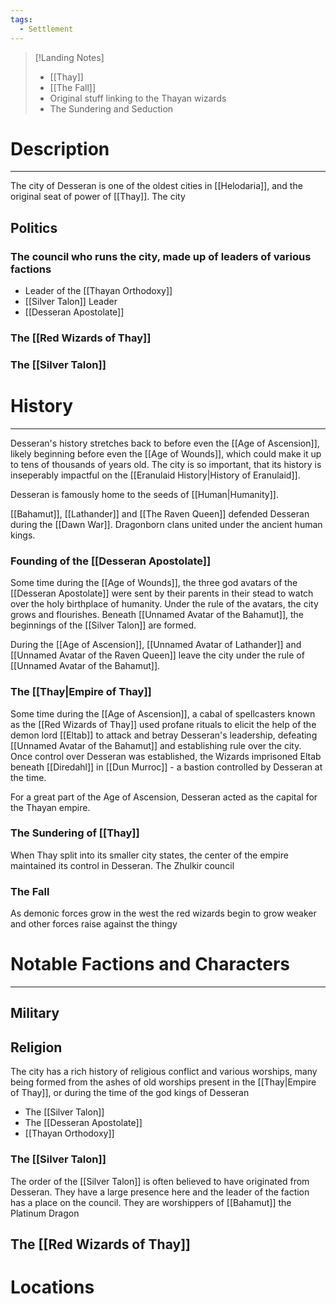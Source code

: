 ```yaml
---
tags:
  - Settlement
---
```


>[!Landing Notes]
>- [[Thay]]
>- [[The Fall]]
>- Original stuff linking to the Thayan wizards
>- The Sundering and Seduction
# Description
---
The city of Desseran is one of the oldest cities in [[Helodaria]], and the original seat of power of [[Thay]]. The city
## Politics
### The council who runs the city, made up of leaders of various factions
- Leader of the [[Thayan Orthodoxy]]
- [[Silver Talon]] Leader
- [[Desseran Apostolate]]
### The [[Red Wizards of Thay]]
### The [[Silver Talon]]

# History
---
Desseran's history stretches back to before even the [[Age of Ascension]], likely beginning before even the [[Age of Wounds]], which could make it up to tens of thousands of years old. The city is so important, that its history is inseperably impactful on the [[Eranulaid History|History of Eranulaid]].

Desseran is famously home to the seeds of [[Human|Humanity]].

[[Bahamut]], [[Lathander]] and [[The Raven Queen]] defended Desseran during the [[Dawn War]]. Dragonborn clans united under the ancient human kings.
### Founding of the [[Desseran Apostolate]]
Some time during the [[Age of Wounds]], the three god avatars of the [[Desseran Apostolate]] were sent by their parents in their stead to watch over the holy birthplace of humanity. Under the rule of the avatars, the city grows and flourishes. Beneath [[Unnamed Avatar of the Bahamut]], the beginnings of the [[Silver Talon]] are formed.

During the [[Age of Ascension]], [[Unnamed Avatar of Lathander]] and [[Unnamed Avatar of the Raven Queen]] leave the city under the rule of [[Unnamed Avatar of the Bahamut]].
### The [[Thay|Empire of Thay]]
Some time during the [[Age of Ascension]], a cabal of spellcasters known as the [[Red Wizards of Thay]] used profane rituals to elicit the help of the demon lord [[Eltab]] to attack and betray Desseran's leadership, defeating [[Unnamed Avatar of the Bahamut]] and establishing rule over the city. Once control over Desseran was established, the Wizards imprisoned Eltab beneath [[Diredahl]] in [[Dun Murroc]] - a bastion controlled by Desseran at the time.

For a great part of the Age of Ascension, Desseran acted as the capital for the Thayan empire.
### The Sundering of [[Thay]]
When Thay split into its smaller city states, the center of the empire maintained its control in Desseran. The Zhulkir council

### The Fall
As demonic forces grow in the west the red wizards begin to grow weaker and other forces raise against the thingy



# Notable Factions and Characters
---
## Military

## Religion
The city has a rich history of religious conflict and various worships, many being formed from the ashes of old worships present in the [[Thay|Empire of Thay]], or during the time of the god kings of Desseran

- The [[Silver Talon]]
- The [[Desseran Apostolate]]
- [[Thayan Orthodoxy]]
### The [[Silver Talon]]
The order of the [[Silver Talon]] is often believed to have originated from Desseran. They have a large presence here and the leader of the faction has a place on the council. They are worshippers of [[Bahamut]] the Platinum Dragon

## The [[Red Wizards of Thay]] 

# Locations